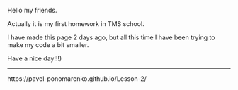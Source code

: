 <p>Hello my friends.</p>
<p>Actually it is my first homework in TMS school.</p>
<p>I have made this page 2 days ago, but all this time I have been trying to make my code a bit smaller.</p>

Have a nice day!!!)
<hr>
https://pavel-ponomarenko.github.io/Lesson-2/
